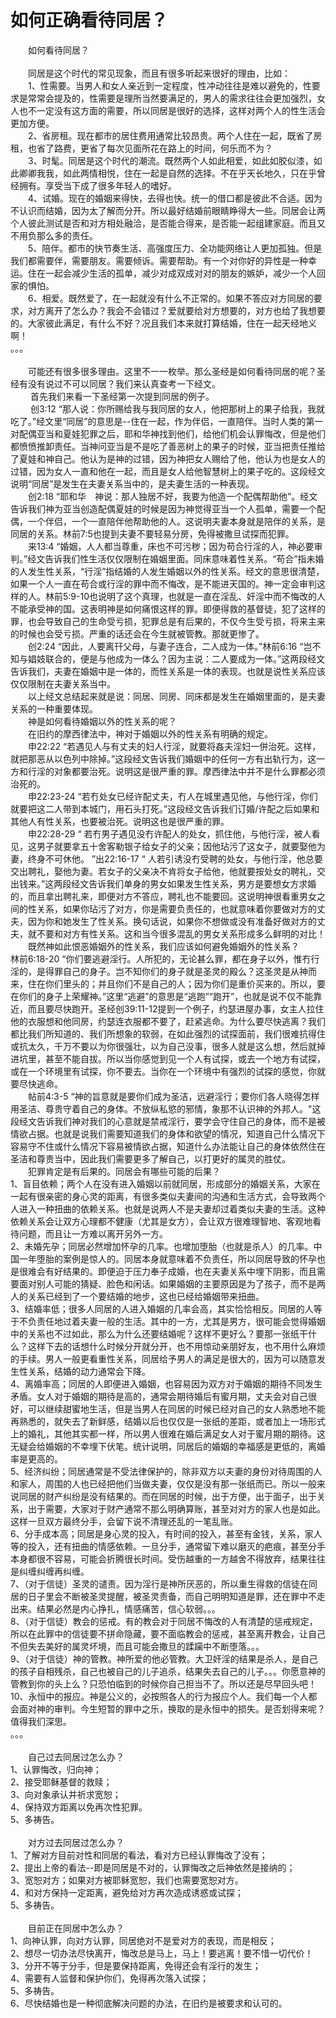 # 如何正确看待同居？



<p>　　如何看待同居？<br />
&nbsp;<br />
　　同居是这个时代的常见现象，而且有很多听起来很好的理由，比如：<br />
　　1、性需要。当男人和女人亲近到一定程度，性冲动往往是难以避免的，性要求是常常会提及的，性需要是理所当然要满足的，男人的需求往往会更加强烈，女人也不一定没有这方面的需要，所以同居是很好的选择，这样对两个人的性生活会更加方便。<br />
　　2、省房租。现在都市的居住费用通常比较昂贵。两个人住在一起，既省了房租，也省了路费，更省了每次见面所花在路上的时间，何乐而不为？<br />
　　3、时髦。同居是这个时代的潮流。既然两个人如此相爱，如此如胶似漆，如此卿卿我我，如此两情相悦，住在一起是自然的选择。不在乎天长地久，只在乎曾经拥有。享受当下成了很多年轻人的嗜好。<br />
　　4、试婚。现在的婚姻来得快，去得也快。统一的借口都是彼此不合适。因为不认识而结婚，因为太了解而分开。所以最好结婚前眼睛睁得大一些。同居会让两个人彼此测试是否和对方相处融洽，是否能合得来，是否能一起组建家庭。而且又不用负那么多的责任。<br />
　　5、陪伴。都市的快节奏生活、高强度压力、全功能网络让人更加孤独。但是我们都需要伴，需要朋友。需要倾诉。需要帮助。有一个对你好的异性是一种幸运。住在一起会减少生活的孤单，减少对成双成对对的朋友的嫉妒，减少一个人回家的惧怕。<br />
　　6、相爱。既然爱了，在一起就没有什么不正常的。如果不答应对方同居的要求，对方离开了怎么办？我会不会错过？爱就要给对方想要的，对方也给了我想要的。大家彼此满足，有什么不好？况且我们本来就打算结婚，住在一起天经地义啊！<br />
。。。<br />
&nbsp;<br />
　　可能还有很多很多理由。这里不一一枚举。那么圣经是如何看待同居的呢？圣经有没有说过不可以同居？我们来认真查考一下经文。<br />
&nbsp;　　首先我们来看一下圣经第一次提到同居的例子。<br />
&nbsp;　　创3:12&nbsp;“那人说：你所赐给我与我同居的女人，他把那树上的果子给我，我就吃了。”经文里“同居”的意思是--住在一起，作为伴侣，一直陪伴。当时人类的第一对配偶亚当和夏娃犯罪之后，耶和华神找到他们，给他们机会认罪悔改，但是他们都愤愤推卸责任。当神问亚当是不是吃了善恶树上的果子的时候，亚当把责任推给了夏娃和神自己。他认为是神的过错，因为神把女人赐给了他，他认为也是女人的过错，因为女人一直和他在一起，而且是女人给他智慧树上的果子吃的。这段经文说明“同居”是发生在夫妻关系当中的，是夫妻生活的一种表现。<br />
　　创2:18&nbsp;“耶和华　神说：那人独居不好，我要为他造一个配偶帮助他”。经文告诉我们神为亚当创造配偶夏娃的时候是因为神觉得亚当一个人孤单，需要一个配偶，一个伴侣，一个一直陪伴他帮助他的人。这说明夫妻本身就是陪伴的关系，是同居的关系。林前7:5也提到夫妻不要轻易分房，免得被撒旦试探而犯罪。<br />
　　来13:4&nbsp;“婚姻，人人都当尊重，床也不可污秽；因为苟合行淫的人，神必要审判。”经文告诉我们性生活仅仅限制在婚姻里面。同床意味着性关系。“苟合”指未婚的人发生性关系，“行淫”指结婚的人发生婚姻以外的性关系。经文的意思很清楚，如果一个人一直在苟合或行淫的罪中而不悔改，是不能进天国的。神一定会审判这样的人。林前5:9-10也说明了这个真理，也就是一直在淫乱、奸淫中而不悔改的人不能承受神的国。这表明神是如何痛恨这样的罪。即便得救的基督徒，犯了这样的罪，也会导致自己的生命受亏损，犯罪总是有后果的，不仅今生受亏损，将来主来的时候也会受亏损。严重的话还会在今生就被管教。那就更惨了。<br />
　　创2:24&nbsp;“因此，人要离幵父母，与妻子连合，二人成为一体。”林前6:16&nbsp;“岂不知与娼妓联合的，便是与他成为一体么？因为主说：二人要成为一体。”这两段经文告诉我们，夫妻在婚姻中是一体的，而性关系是一体的表现。也就是说性关系应该仅仅限制在夫妻关系当中。<br />
　　以上经文总结起来就是说：同居、同房、同床都是发生在婚姻里面的，是夫妻关系的一种重要体现。<br />
　　神是如何看待婚姻以外的性关系的呢？<br />
　　在旧约的摩西律法中，神对于婚姻以外的性关系有明确的规定。<br />
　　申22:22&nbsp;“若遇见人与有丈夫的妇人行淫，就要将姦夫淫妇一併治死。这样，就把那恶从以色列中除掉。”这段经文告诉我们婚姻中的任何一方有出轨行为，这一方和行淫的对象都要治死。说明这是很严重的罪。摩西律法中并不是什么罪都必须治死的。<br />
　　申22:23-24&nbsp;“若冇处女已经许配丈夫，冇人在城里遇见他，与他行淫，你们就要把这二人带到本城门，用石头打死。”这段经文告诉我们订婚/许配之后如果和其他人有性关系，也要被治死。说明这也是很严重的罪。<br />
　　申22:28-29&nbsp;“&nbsp;若冇男子遇见没冇许配人的处女，抓住他，与他行淫，被人看见，这男子就要拿五十舍客勒银子给女子的父亲；因他玷污了这女子，就要娶他为妻，终身不可休他。&nbsp;”出22:16-17&nbsp;“&nbsp;人若引诱没冇受聘的处女，与他行淫，他总要交出聘礼，娶他为妻。若女子的父亲决不肯将女子给他，他就要按处女的聘礼，交出钱来。”这两段经文告诉我们单身的男女如果发生性关系，男方是要想女方求婚的，而且拿出聘礼来，即便对方不答应，聘礼也不能要回。这说明神很看重男女之间的性关系，如果你玷污了对方，你是需要负责任的，也就意味着你要做对方的丈夫，因为你和她发生了性关系。换句话说，如果你不想做或没有准备好做对方的丈夫，就不要和对方有性关系。这和当今很多混乱的男女关系形成多么鲜明的对比！<br />
　　既然神如此恨恶婚姻外的性关系，我们应该如何避免婚姻外的性关系？<br />
林前6:18-20&nbsp;“你们要逃避淫行。人所犯的，无论甚么罪，都在身子以外，惟冇行淫的，是得罪自己的身子。岂不知你们的身子就是圣灵的殿么？这圣灵是从神而来，住在你们里头的；并且你们不是自己的人；因为你们是重价买来的。所以，要在你们的身子上荣耀神。”这里“逃避”的意思是“逃跑”“跑开”，也就是说不仅不能靠近，而且要尽快跑开。圣经创39:11-12提到一个例子，约瑟进屋办事，女主人拉住他的衣服想和他同房，约瑟连衣服都不要了，赶紧逃命。为什么要尽快逃离？我们都比我们所知道的、我们所想象的软弱，在如此强烈的试探面前，我们很难抗得住或抗太久，千万不要以为你很强壮，以为自己没事，很多人就是这么想，然后就掉进坑里，甚至不能自拔。所以当你感觉到见一个人有试探，或去一个地方有试探，或在一个环境里有试探，你不要去。当你在一个环境中有强烈的试探的感觉，你就要尽快逃命。<br />
　　帖前4:3-5&nbsp;“神的旨意就是要你们成为圣洁，远避淫行；要你们各人晓得怎样用圣洁、尊贵守着自己的身体。不放纵私慾的邪情，象那不认识神的外邦人。"这段经文告诉我们神对我们的心意就是禁戒淫行，要学会守住自己的身体，而不是被情欲占据。也就是说我们需要知道我们的身体和欲望的情况，知道自己什么情况下容易守不住或什么情况下容易被情欲占据，知道什么办法能让自己的身体依然住在圣洁和尊贵当中，因此我们需要更多了解自己，以打更好的属灵的胜仗。<br />
　　犯罪肯定是有后果的。同居会有哪些可能的后果？<br />
1、盲目依赖；两个人在没有进入婚姻以前就同居，形成部分的婚姻关系，大家在一起有很亲密的身心灵的距离，有很多类似夫妻间的沟通和生活方式，会导致两个人进入一种扭曲的依赖关系。也就是说两人不是夫妻却过着类似夫妻的生活。这种依赖关系会让双方心理都不健康（尤其是女方），会让双方很难理智地、客观地看待问题，而且让一方难以离开另外一方。<br />
2、未婚先孕；同居必然增加怀孕的几率。也增加堕胎（也就是杀人）的几率。中国一年堕胎的案例是惊人的。同居本身就意味着不负责任，所以同居导致的怀孕也是很难会有好结果的。即便迫于压力奉子成婚，也在夫妻关系中埋下阴影，而且需要面对别人可能的猜疑、脸色和闲话。如果婚姻的主要原因是为了孩子，而不是两人的关系已经到了一个要结婚的地步，这也已经给婚姻带来扭曲。<br />
3、结婚率低；很多人同居的人进入婚姻的几率会高，其实恰恰相反。同居的人等于不负责任地过着夫妻一般的生活。其中的一方，尤其是男方，很可能会觉得婚姻中的关系也不过如此，那么为什么还要结婚呢？这样不更好么？要那一张纸干什么？这样下去的话想什么时候分开就分开，也不用惊动亲朋好友，也不用什么麻烦的手续。男人一般更看重性关系，同居给予男人的满足是很大的，因为可以随意发生性关系，结婚的动力通常会下降。<br />
4、离婚率高；同居的人即便进入婚姻，也容易因为双方对于婚姻的期待不同发生矛盾。女人对于婚姻的期待是高的，通常会期待婚后有蜜月期，丈夫会对自己很好，可以继续甜蜜地生活，但是当男人在同居的时候已经对自己的女人熟悉地不能再熟悉的，就失去了新鲜感，结婚以后也仅仅是一张纸的差距，或者加上一场形式上的婚礼，其他其实都一样，所以男人很难在婚后满足女人对于蜜月期的期待。这无疑会给婚姻的不幸埋下伏笔。统计说明，同居后的婚姻的幸福感是更低的，离婚率是更高的。<br />
5、经济纠纷；同居通常是不受法律保护的，除非双方以夫妻的身份对待周围的人和家人，周围的人也已经把他们当做夫妻，仅仅是没有那一张纸而已。所以一般来说同居的财产纠纷是没有结果的。而在同居的时候，出于方便，出于面子，出于关系，出于需要，大家对于财产通常不那么明确算账，甚至对对方的家人也是如此。这样一旦双方最终分手，会留下说不清理还乱的一笔乱账。<br />
6、分手成本高；同居是身心灵的投入，有时间的投入，甚至有金钱，关系，家人等的投入，还有扭曲的情感依赖。一旦分手，通常留下难以磨灭的疤痕，甚至分手本身都很不容易，可能会折腾很长时间。受伤越重的一方越舍不得放弃，结果往往是纠缠纠缠再纠缠。<br />
7、（对于信徒）圣灵的谴责。因为淫行是神所厌恶的，所以重生得救的信徒在同居的日子里会不断被圣灵提醒，被圣灵责备，而自己明明知道是罪，还在罪中不走出来。结果必然是内心挣扎，情感痛苦，信心软弱。。。<br />
8、（对于信徒）教会的惩戒。有的教会对于同居不悔改的人有清楚的惩戒规定，所以在此罪中的信徒要不拼命隐藏，要不面临教会的惩戒，甚至离开教会，让自己不但失去美好的属灵坏境，而且可能会撒旦的蹂躏中不断堕落。。。<br />
9、（对于信徒）神的管教。神所爱的他必管教。大卫奸淫的结果是杀人，是自己的孩子自相残杀，自己也被自己的儿子追杀，结果失去自己的儿子。。。你愿意神的管教到你的头上么？只恐怕临到的时候你自己担当不了。所以还是尽早回头吧！<br />
10、永恒中的报应。神是公义的，必按照各人的行为报应个人。我们每一个人都会面对神的审判。今生短暂的罪中之乐，换取的是永恒中的损失。是否划得来呢？值得我们深思。<br />
。。。<br />
&nbsp;<br />
　　自己过去同居过怎么办？<br />
1、认罪悔改，归向神；<br />
2、接受耶稣基督的救赎；<br />
3、向对象承认并祈求宽恕；<br />
4、保持双方距离以免再次性犯罪。<br />
5、多祷告。<br />
&nbsp;<br />
　　对方过去同居过怎么办？<br />
1、了解对方目前对性和同居的看法，看对方已经认罪悔改了没有；<br />
2、提出上帝的看法--即是同居是不对的，认罪悔改之后神依然是接纳的；<br />
3、宽恕对方；如果对方被耶稣宽恕，我们也需要宽恕对方。<br />
4、和对方保持一定距离，避免给对方再次造成诱惑或试探；<br />
5、多祷告。<br />
&nbsp;<br />
　　目前正在同居中怎么办？<br />
1、向神认罪，向对方认罪，同居绝对不是爱对方的表现，而是相反；<br />
2、想尽一切办法尽快离开，悔改总是马上，马上！要逃离！要不惜一切代价！<br />
3、分开不等于分手，但是要保持距离，免得还会有淫行的发生；<br />
4、需要有人监督和保护你们，免得再次落入试探；<br />
5、多祷告。<br />
6、尽快结婚也是一种彻底解决问题的办法，在旧约是被要求和认可的。</p>